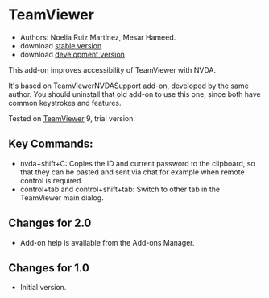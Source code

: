 # TeamViewer #

*	Authors: Noelia Ruiz Martínez, Mesar Hameed.
*	download [stable version][1]
*	download [development version][2]

This add-on improves accessibility of TeamViewer with NVDA.

It's based on TeamViewerNVDASupport add-on, developed by the same author. You should uninstall that old add-on to use this one, since both have common keystrokes and features.

Tested on [TeamViewer][3] 9, trial version.

## Key Commands: ##

*	nvda+shift+C: Copies the ID and current password to the clipboard, so that they can be pasted and sent via chat for example when remote control is required.
*	control+tab and control+shift+tab: Switch to other tab in the TeamViewer main dialog.

## Changes for 2.0 ##
*	 Add-on help is available from the Add-ons Manager.

## Changes for 1.0 ##
*	 Initial version.

[1]: http://addons.nvda-project.org/files/get.php?file=tv

[2]: http://addons.nvda-project.org/files/get.php?file=tv-dev

[3]: http://www.teamviewer.com
